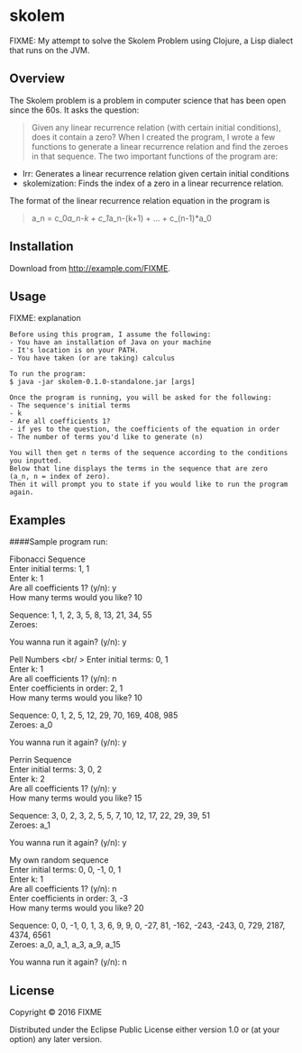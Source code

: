 # skolem

FIXME: My attempt to solve the Skolem Problem using Clojure, a Lisp dialect that runs on the JVM.

## Overview
The Skolem problem is a problem in computer science that has been open since the 60s. It asks the
question:
> Given any linear recurrence relation (with certain initial conditions), does it contain a zero?
When I created the program, I wrote a few functions to generate a linear recurrence relation and find the zeroes in that sequence.
The two important functions of the program are:
- lrr: Generates a linear recurrence relation given certain initial conditions
- skolemization: Finds the index of a zero in a linear recurrence relation.

The format of the linear recurrence relation equation in the program is
> a_n = c_0*a_n-k + c_1*a_n-(k+1) + ... + c_(n-1)*a_0

## Installation

Download from http://example.com/FIXME.

## Usage

FIXME: explanation

    Before using this program, I assume the following:
    - You have an installation of Java on your machine
    - It's location is on your PATH.
    - You have taken (or are taking) calculus
    
    To run the program:
    $ java -jar skolem-0.1.0-standalone.jar [args]
    
    Once the program is running, you will be asked for the following:
    - The sequence's initial terms
    - k
    - Are all coefficients 1?
    - if yes to the question, the coefficients of the equation in order
    - The number of terms you'd like to generate (n)
    
    You will then get n terms of the sequence according to the conditions you inputted.
    Below that line displays the terms in the sequence that are zero  (a_n, n = index of zero).
    Then it will prompt you to state if you would like to run the program again.

## Examples
####Sample program run:

Fibonacci Sequence <br />
Enter initial terms: 1, 1 <br />
Enter k: 1 <br />
Are all coefficients 1? (y/n): y <br />
How many terms would you like? 10

Sequence: 1, 1, 2, 3, 5, 8, 13, 21, 34, 55<br />
Zeroes: 

You wanna run it again? (y/n): y

Pell Numbers <br/ >
Enter initial terms: 0, 1 <br />
Enter k: 1 <br />
Are all coefficients 1? (y/n): n <br />
Enter coefficients in order: 2, 1 <br />
How many terms would you like? 10

Sequence: 0, 1, 2, 5, 12, 29, 70, 169, 408, 985<br />
Zeroes: a_0

You wanna run it again? (y/n): y

Perrin Sequence <br />
Enter initial terms: 3, 0, 2<br />
Enter k: 2<br />
Are all coefficients 1? (y/n): y <br />
How many terms would you like? 15

Sequence: 3, 0, 2, 3, 2, 5, 5, 7, 10, 12, 17, 22, 29, 39, 51 <br />
Zeroes: a_1

You wanna run it again? (y/n): y

My own random sequence <br />
Enter initial terms: 0, 0, -1, 0, 1 <br />
Enter k: 1 <br />
Are all coefficients 1? (y/n): n <br />
Enter coefficients in order: 3, -3<br />
How many terms would you like? 20

Sequence: 0, 0, -1, 0, 1, 3, 6, 9, 9, 0, -27, 81, -162, -243, -243, 0, 729, 2187, 4374, 6561<br />
Zeroes: a_0, a_1, a_3, a_9, a_15

You wanna run it again? (y/n): n

## License

Copyright © 2016 FIXME

Distributed under the Eclipse Public License either version 1.0 or (at
your option) any later version.
